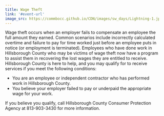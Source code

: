 ```yaml
---
title: Wage Theft
link: '#event-url'
image_src: https://commbocc.github.io/CDN/images/sw_days/Lightning-1.jpg
---
```


Wage theft occurs when an employer fails to compensate an employee the full amount they earned.  Common scenarios include incorrectly calculated overtime and failure to pay for time worked just before an employee puts in notice (or employment is terminated). Employees who have done work in Hillsborough County who may be victims of wage theft now have a program to assist them in recovering the lost wages they are entitled to receive. Hillsborough County is here to help, and you may qualify for to receive services if you meet the following conditions:  

* You are an employee or independent contractor who has performed work in Hillsborough County.
* You believe your employer failed to pay or underpaid the appropriate wage for your work.  

If you believe you qualify, call Hillsborough County Consumer Protection Agency at 813-903-3430 for more information.
